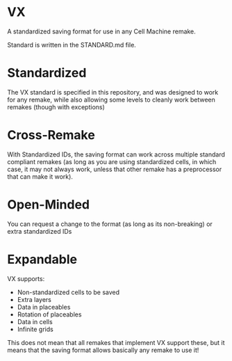 # VX

A standardized saving format for use in any Cell Machine remake.

Standard is written in the STANDARD.md file.

# Standardized

The VX standard is specified in this repository, and was designed to work for any remake, while also allowing some levels to cleanly work between remakes (though with exceptions)

# Cross-Remake

With Standardized IDs, the saving format can work across multiple standard compliant remakes (as long as you are using standardized cells, in which case, it may not always work, unless that other remake has a preprocessor that can make it work).

# Open-Minded

You can request a change to the format (as long as its non-breaking) or extra standardized IDs 

# Expandable

VX supports:
- Non-standardized cells to be saved
- Extra layers
- Data in placeables
- Rotation of placeables
- Data in cells
- Infinite grids

This does not mean that all remakes that implement VX support these, but it means that the saving format allows basically any remake to use it!
